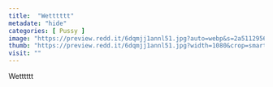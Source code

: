 ```yaml
---
title:  "Wetttttt"
metadate: "hide"
categories: [ Pussy ]
image: "https://preview.redd.it/6dqmjj1annl51.jpg?auto=webp&s=2a5112956b114b80467f7f9177f0c868cda308a8"
thumb: "https://preview.redd.it/6dqmjj1annl51.jpg?width=1080&crop=smart&auto=webp&s=e2bcc9526fdd52d7c6246a1815a6428c8d9e7a25"
visit: ""
---
```

Wetttttt
